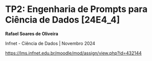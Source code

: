 # TP2: Engenharia de Prompts para Ciência de Dados [24E4_4]

**Rafael Soares de Oliveira**

Infnet - Ciência de Dados | Novembro 2024

https://lms.infnet.edu.br/moodle/mod/assign/view.php?id=432144